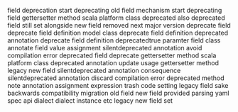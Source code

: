 field deprecation start deprecating old field mechanism start deprecating field gettersetter method scala platform class deprecated also deprecated field still set alongside new field removed next major version deprecate field deprecate field definition model class deprecate field definition deprecated annotation deprecate field definition deprecatedtrue paramter field class annotate field value assignment silentdeprecated annotation avoid compilation error deprecated field deprecate gettersetter method scala platform class deprecated annotation update usage gettersetter method legacy new field silentdeprecated annotation consequence silentdeprecated annotation discard compilation error deprecated method note annotation assignment expression trash code setting legacy field sake backwards compatibility migration old field new field provided parsing yaml spec api dialect dialect instance etc legacy new field set